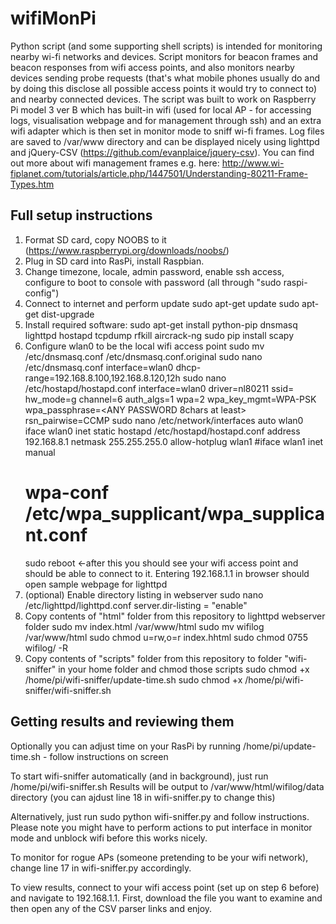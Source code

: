# wifiMonPi

Python script (and some supporting shell scripts) is intended for monitoring nearby wi-fi networks and devices. Script monitors for beacon frames and beacon responses from wifi access points, and also monitors nearby devices sending probe requests (that's what mobile phones usually do and by doing this disclose all possible access points it would try to connect to) and nearby connected devices.
The script was built to work on Raspberry Pi model 3 ver B which has built-in wifi (used for local AP - for accessing logs, visualisation webpage and for management through ssh) and an extra wifi adapter which is then set in monitor mode to sniff wi-fi frames.
Log files are saved to /var/www directory and can be displayed nicely using lighttpd and jQuery-CSV (https://github.com/evanplaice/jquery-csv).
You can find out more about wifi management frames e.g. here: http://www.wi-fiplanet.com/tutorials/article.php/1447501/Understanding-80211-Frame-Types.htm


## Full setup instructions
1. Format SD card, copy NOOBS to it (https://www.raspberrypi.org/downloads/noobs/)
2. Plug in SD card into RasPi, install Raspbian.
3. Change timezone, locale, admin password, enable ssh access, configure to boot to console with password (all through "sudo raspi-config")
4. Connect to internet and perform update 
    sudo apt-get update
    sudo apt-get dist-upgrade
5. Install required software:
    sudo apt-get install python-pip dnsmasq lighttpd hostapd tcpdump rfkill aircrack-ng
    sudo pip install scapy
6. Configure wlan0 to be the local wifi access point
    sudo mv /etc/dnsmasq.conf /etc/dnsmasq.conf.original
    sudo nano /etc/dnsmasq.conf
      interface=wlan0
      dhcp-range=192.168.8.100,192.168.8.120,12h
    sudo nano /etc/hostapd/hostapd.conf
      interface=wlan0
      driver=nl80211
      ssid=<ANY SSID NAME>
      hw_mode=g
      channel=6
      auth_algs=1
      wpa=2
      wpa_key_mgmt=WPA-PSK
      wpa_passphrase=<ANY PASSWORD 8chars at least>
      rsn_pairwise=CCMP
    sudo nano /etc/network/interfaces
      auto wlan0
      iface wlan0 inet static
      hostapd /etc/hostapd/hostapd.conf
      address 192.168.8.1
      netmask 255.255.255.0
      allow-hotplug wlan1
      #iface wlan1 inet manual
      #    wpa-conf /etc/wpa_supplicant/wpa_supplicant.conf
    sudo reboot   <-after this you should see your wifi access point and should be able to connect to it. Entering 192.168.1.1 in browser should open sample webpage for lighttpd
7. (optional) Enable directory listing in webserver
    sudo nano /etc/lighttpd/lighttpd.conf
      server.dir-listing = "enable"
8. Copy contents of "html" folder from this repository to lighttpd webserver folder
    sudo mv index.html /var/www/html
    sudo mv wifilog /var/www/html
    sudo chmod u=rw,o=r index.hhtml
    sudo chmod 0755 wifilog/ -R
9. Copy contents of "scripts" folder from this repository to folder "wifi-sniffer" in your home folder and chmod those scripts
    sudo chmod +x /home/pi/wifi-sniffer/update-time.sh
    sudo chmod +x /home/pi/wifi-sniffer/wifi-sniffer.sh


## Getting results and reviewing them

Optionally you can adjust time on your RasPi by running /home/pi/update-time.sh - follow instructions on screen

To start wifi-sniffer automatically (and in background), just run /home/pi/wifi-sniffer.sh 
Results will be output to /var/www/html/wifilog/data directory (you can ajdust line 18 in wifi-sniffer.py to change this)

Alternatively, just run sudo python wifi-sniffer.py and follow instructions. Please note you might have to perform actions to put interface in monitor mode and unblock wifi before this works nicely.

To monitor for rogue APs (someone pretending to be your wifi network), change line 17 in wifi-sniffer.py accordingly.

To view results, connect to your wifi access point (set up on step 6 before) and navigate to 192.168.1.1. First, download the file you want to examine and then open any of the CSV parser links and enjoy.
